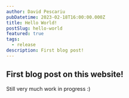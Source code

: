 ```yaml
---
author: David Pescariu
pubDatetime: 2023-02-18T16:00:00.000Z
title: Hello World!
postSlug: hello-world
featured: true
tags:
  - release
description: First blog post!
---
```


## First blog post on this website!

Still very much work in progress :)
